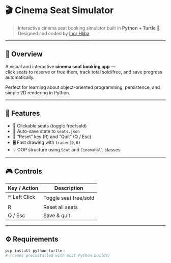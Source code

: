 # 🎬 Cinema Seat Simulator  

> Interactive cinema seat booking simulator built in **Python + Turtle** 🐢  
> Designed and coded by [Ihor Hliba](https://linkedin.com/in/ihorhliba)  

---

## 🧠 Overview  

A visual and interactive **cinema seat booking app** —  
click seats to reserve or free them, track total sold/free, and save progress automatically.  

Perfect for learning about object-oriented programming, persistence, and simple 2D rendering in Python.

---

## 🚀 Features  
- 🎯 Clickable seats (toggle free/sold)  
- 💾 Auto-save state to `seats.json`  
- 🔄 “Reset” key (R) and “Quit” (Q / Esc)  
- 🖥️ Fast drawing with `tracer(0,0)`  
- 💡 OOP structure using `Seat` and `CinemaHall` classes  

---

## 🎮 Controls  
| Key / Action | Description |
|---------------|-------------|
| 🖱️ Left Click | Toggle seat free/sold |
| R | Reset all seats |
| Q / Esc | Save & quit |

---

## ⚙️ Requirements  

```bash
pip install python-turtle
# (comes preinstalled with most Python builds)
